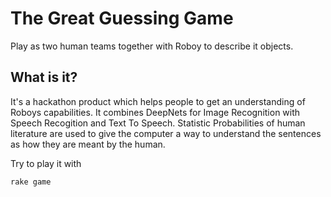 # The Great Guessing Game

Play as two human teams together with Roboy to describe it objects.

## What is it?

It's a hackathon product which helps people to get an understanding of Roboys capabilities.
It combines DeepNets for Image Recognition with Speech Recogition and Text To Speech.
Statistic Probabilities of human literature are used to give the computer a way to understand the sentences as how they are meant by the human.

Try to play it with
```
rake game
```
